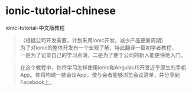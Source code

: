 # ionic-tutorial-chinese
ionic-tutorial-中文版教程
> （根据公司开发需要，计划釆用ionic开发，减少产品更新周期）   
> 为了对ionic的整体开发有一个宏观了解，特此翻译一篇初学者教程，  
> 一是为了记录自己的学习点滴，二是为了便于公司的新人能更快地入门。

> 在这个教程中，你将学习怎样使用ionic和AngularJS开发近乎原生的手机App。你将构建一款会议App，使与会者能够浏览会议清单，并分享到Facebook上。
